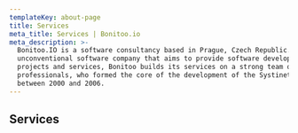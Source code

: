```yaml
---
templateKey: about-page
title: Services
meta_title: Services | Bonitoo.io
meta_description: >-
  Bonitoo.IO is a software consultancy based in Prague, Czech Republic. An
  unconventional software company that aims to provide software development
  projects and services, Bonitoo builds its services on a strong team of
  professionals, who formed the core of the development of the Systinet company
  between 2000 and 2006.
---
```


## Services

